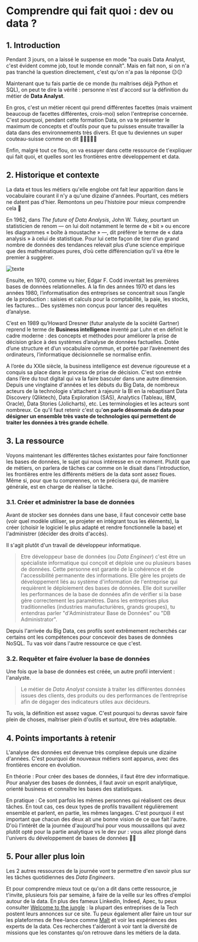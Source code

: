 # Comprendre qui fait quoi : dev ou data ?

## 1. Introduction
Pendant 3 jours, on a laissé le suspense en mode "ba ouais Data Analyst, c'est évident comme job, tout le monde connaît". Mais en fait non, si on n'a pas tranché la question directement, c'est qu'on n'a pas la réponse 😐😐

Maintenant que tu fais partie de ce monde (tu maîtrises déjà Python et SQL), on peut te dire la vérité : personne n'est d'accord sur la définition du métier de **Data Analyst**. 

En gros, c'est un métier récent qui prend différentes facettes (mais vraiment beaucoup de facettes différentes, crois-moi) selon l'entreprise concernée. C'est pourquoi, pendant cette formation Data, on va te présenter le maximum de concepts et d'outils pour que tu puisses ensuite travailler la data dans des environnements très divers. Et que tu deviennes un super couteau-suisse comme on dit 🔪🔎🔦🔬🔨 

Enfin, malgré tout ce flou, on va essayer dans cette ressource de t'expliquer qui fait quoi, et quelles sont les frontières entre développement et data. 

## 2. Historique et contexte
La data et tous les métiers qu'elle englobe ont fait leur apparition dans le vocabulaire courant il n'y a qu'une dizaine d'années. Pourtant, ces métiers ne datent pas d'hier. Remontons un peu l'histoire pour mieux comprendre cela 📜

En 1962, dans *The future of Data Analysis*, John W. Tukey, pourtant un statisticien de renom — on lui doit notamment le terme de « bit » ou encore les diagrammes « boîte à moustache » —, dit préférer le terme de « data analysis » à celui de statistique. Pour lui cette façon de tirer d’un grand nombre de données des tendances relevait plus d’une science empirique que des mathématiques pures, d’où cette différenciation qu’il va être le premier à suggérer.

![texte](https://slideplayer.com/slide/14842537/90/images/3/In+Tukey%E2%80%99s+%281962%29+work+done+for+the+Army+Research+Office+titled%2C+The+Future+of+Data+Analysis%2C+John+Tukey+foreshadowed+the+emergence+of+Data+Science..jpg)

Ensuite, en 1970, comme vu hier, Edgar F. Codd inventait les premières bases de données relationnelles.
A la fin des années 1970 et dans les années 1980, l’informatisation des entreprises se concentrait sous l’angle de la production : saisies et calculs pour la comptabilité, la paie, les stocks, les factures… Des systèmes non conçus pour lancer des requêtes d’analyse.

C’est en 1989 qu’Howard Dresner (futur analyste de la société Gartner) reprend le terme de **Business intelligence** inventé par Luhn et en définit le cadre moderne : des concepts et méthodes pour améliorer la prise de décision grâce à des systèmes d’analyse de données factuelles. Dotée d’une structure et d’un vocabulaire commun, et portée par l’avènement des ordinateurs, l’informatique décisionnelle se normalise enfin.

A l’orée du XXIe siècle, la business intelligence est devenue rigoureuse et a conquis sa place dans le process de prise de décision. C'est son entrée dans l’ère du tout digital qui va la faire basculer dans une autre dimension. Depuis une vingtaine d'années et les débuts du Big Data, de nombreux acteurs de la technologie s'attachent à rajeunir la BI en la rebaptisant Data Discovery (Qliktech), Data Exploration (SAS), Analytics (Tableau, IBM, Oracle), Data Stories (Jolicharts), etc. Les terminologies et les acteurs sont nombreux. Ce qu'il faut retenir c'est qu'**on parle désormais de data pour désigner un ensemble très vaste de technologies qui permettent de traiter les données à très grande échelle**. 

## 3. La ressource
Voyons maintenant les différentes tâches existantes pour faire fonctionner les bases de données, le sujet qui nous intéresse en ce moment. Plutôt que de métiers, on parlera de tâches car comme on le disait dans l'introduction, les frontières entre les différents métiers de la data sont assez floues. Même si, pour que tu comprennes, on te précisera qui, de manière générale, est en charge de réaliser la tâche.

### 3.1. Créer et administrer la base de données
Avant de stocker ses données dans une base, il faut concevoir cette base (voir quel modèle utiliser, se projeter en intégrant tous les éléments), la créer (choisir le logiciel le plus adapté et rendre fonctionnelle la base) et l'administrer (décider des droits d'accès). 

Il s'agit plutôt d'un travail de développeur informatique.

> Etre développeur base de données (ou *Data Engineer*) c'est être un spécialiste informatique qui conçoit et déploie une ou plusieurs bases de données. Cette personne est  garante de la cohérence et de l'accessibilité permanente des informations. Elle gère les projets de développement liés au système d'information de l'entreprise qui requièrent le déploiement des bases de données. Elle doit surveiller les performances de la base de données afin de vérifier si la base gère correctement les paramètres. Dans les entreprises plus traditionnelles (industries manufacturières, grands groupes), tu entendras parler "d'Administrateur Base de Données" ou "DB Administrator".

Depuis l'arrivée du Big Data, ces profils sont extrêmement recherchés car certains ont les compétences pour concevoir des bases de données NoSQL. Tu vas voir dans l'autre ressource ce que c'est.

### 3.2. Requêter et faire évoluer la base de données
Une fois que la base de données est créée, un autre profil intervient : l'analyste.

> Le métier de *Data Analyst* consiste à traiter les différentes données issues des clients, des produits ou des performances de l’entreprise afin de dégager des indicateurs utiles aux décideurs. 

Tu vois, la définition est assez vague. C'est pourquoi tu devras savoir faire plein de choses, maîtriser plein d'outils et surtout, être très adaptable.

## 4. Points importants à retenir
L'analyse des données est devenue très complexe depuis une dizaine d'années. C'est pourquoi de nouveaux métiers sont apparus, avec des frontières encore en évolution. 

En théorie : 
Pour créer des bases de données, il faut être dev informatique. 
Pour analyser des bases de données, il faut avoir un esprit analytique, orienté business et connaître les bases des statistiques. 

En pratique : 
Ce sont parfois les mêmes personnes qui réalisent ces deux tâches. En tout cas, ces deux types de profils travaillent régulièrement ensemble et parlent, en partie, les mêmes langages. C'est pourquoi il est important que chacun des deux ait une bonne vision de ce que fait l'autre. D'où l'intérêt de la journée d'aujourd'hui pour vous moussaillons qui avez plutôt opté pour la partie analytique vs le dev pur : vous allez plongé dans l'univers du développement de bases de données 🙈🙈

## 5. Pour aller plus loin
Les 2 autres ressources de la journée vont te permettre d'en savoir plus sur les tâches quotidiennes des *Data Engineers*.

Et pour comprendre mieux tout ce qu'on a dit dans cette ressource, je t'invite, plusieurs fois par semaine, à faire de la veille sur les offres d'emploi autour de la data. En plus des fameux Linkedin, Indeed, Apec, tu peux consulter [Welcome to the jungle](https://www.welcometothejungle.com/fr) : la plupart des entreprises de la Tech postent leurs annonces sur ce site. Tu peux également aller faire un tour sur les plateformes de free-lance comme [Malt](https://www.malt.fr/) et voir les expériences des experts de la data. Ces recherches t'aideront à voir tant la diversité de missions que les constantes qu'on retrouve dans les métiers de la data.
